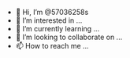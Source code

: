- 👋 Hi, I’m @57036258s
- 👀 I’m interested in ...
- 🌱 I’m currently learning ...
- 💞️ I’m looking to collaborate on ...
- 📫 How to reach me ...

<!---
57036258s/57036258s is a ✨ special ✨ repository because its `README.md` (this file) appears on your GitHub profile.
You can click the Preview link to take a look at your changes.
--->
